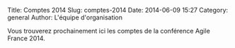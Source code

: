 Title: Comptes 2014
Slug: comptes-2014
Date: 2014-06-09 15:27
Category: general
Author: L'équipe d'organisation

Vous trouverez prochainement ici les comptes de la conférence Agile France 2014.
